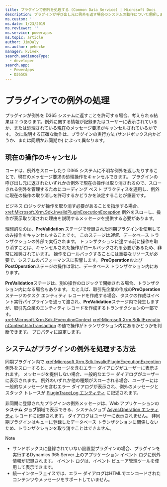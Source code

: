 ```yaml
---
title: プラグインで例外を処理する (Common Data Service) | Microsoft Docs
description: プラグインが呼び出し元に例外を返す場合のシステムの動作について理解します。
ms.custom: ''
ms.date: 1/23/2019
ms.reviewer: ''
ms.service: powerapps
ms.topic: article
author: JimDaly
ms.author: pehecke
manager: kvivek
search.audienceType:
  - developer
search.app:
  - PowerApps
  - D365CE
---
```

# <a name="handle-exceptions-in-plug-ins"></a>プラグインでの例外の処理

プラグインが例外を D365 システムに返すことを許可する場合、考えられる結果は 2 つあります。例外に関する情報が記録またはユーザーに表示されているか、または処理されている現在のメッセージ要求がキャンセルされているかです。 次に説明する正確な動作は、プラグインの実行方法 (サンドボックス内かどうか、または同期か非同期か) によって異なります。

<a name='cancelling-an-operation'></a>

## <a name="cancelling-the-current-operation"></a>現在の操作のキャンセル

コードは、例外をスローしたり D365 システムに不明な例外を返したりすることで、現在のメッセージ要求の処理操作をキャンセルできます。 プラグインの呼び出し元に返されたいずれかの例外で現在の操作は取り消されるので、スローされる例外を管理するためにコーディング ベスト プラクティスを適用し、例外に現在の操作の取り消しを許可するかどうかを決定することが重要です。

ビジネス ロジックが操作を取り消す必要があることを指示する場合、<xref:Microsoft.Xrm.Sdk.InvalidPluginExecutionException> 例外をスローし、操作が表示取り消された理由を説明するメッセージを提供する必要があります。

理想的なのは、**PreValidation** ステージで登録された同期プラグインを使用してのみ操作をキャンセルすることです。 このステージは*通常*、データベース トランザクションの外部で実行されます。 トランザクションに達する前に操作を取り消すことは、キャンセルされた操作がロールバックされる必要があるため、非常に推奨されています。 操作をロールバックすることには重要なリソースが必要で、システムのパフォーマンスに影響します。 **PreOperation**および **PostOperation**ステージの操作は常に、データベース トランザクション内にあります。

**PreValidation**ステージは、別の操作のロジックで開始される場合、トランザクション内になる場合もあります。 たとえば、取引先企業の作成の**PreOperation**ステージのタスク エンティティ レコードを作成する場合、タスクの作成はイベント実行パイプラインを通って渡され、**PreValidation**ステージ内で発生しますが、取引先企業のエンティティ レコードを作成するトランザクションの一部です。 <xref:Microsoft.Xrm.Sdk.IExecutionContext>.<xref:Microsoft.Xrm.Sdk.IExecutionContext.IsInTransaction> の値で操作がトランザクション内にあるかどうかを判断できます。 プロパティに設定します。

## <a name="how-the-system-handles-plug-in-exceptions"></a>システムがプラグインの例外を処理する方法

同期プラグイン内で <xref:Microsoft.Xrm.Sdk.InvalidPluginExecutionException> 例外をスローすると、メッセージを含むエラー ダイアログがユーザーに表示されます。 メッセージを提供しない場合、一般的なエラー ダイアログがユーザーに表示されます。 例外のいずれか他の種類がスローされる場合、ユーザーには一般的なメッセージを含むエラー ダイアログが表示され、例外のメッセージとスタック トレースが [PluginTraceLog エンティティ](reference/entities/plugintracelog.md) に記述されます。

非同期に登録されたプラグインの例外メッセージは、Web アプリケーションの**システム ジョブ**領域で表示できる、システムジョブ [AsyncOperation エンティティ](reference/entities/asyncoperation.md) レコードに記録されます。 ダイアログはユーザーに表示されません。 非同期プラグインはキューに登録したデータベース トランザクションに関係しないため、トランザクションを取り消すことはできません。

> [!NOTE]
> - サンドボックスに登録されていない設置型プラグインの場合、プラグインを実行するDynamics 365 Server 上のアプリケーション イベント ログに例外情報が記録されます。 イベント ログは、イベント ビューア管理ツールを使用して表示できます。
> - 統一インターフェイスでは、エラー ダイアログはHTMLでエンコードされたコンテンツやメッセージをサポートしていません。
